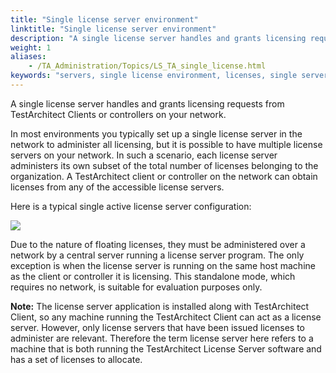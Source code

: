 ```yaml
--- 
title: "Single license server environment"
linktitle: "Single license server environment"
description: "A single license server handles and grants licensing requests from TestArchitect Clients or controllers on your network."
weight: 1
aliases: 
    - /TA_Administration/Topics/LS_TA_single_license.html
keywords: "servers, single license environment, licenses, single server environment"
---
```


A single license server handles and grants licensing requests from TestArchitect Clients or controllers on your network.

In most environments you typically set up a single license server in the network to administer all licensing, but it is possible to have multiple license servers on your network. In such a scenario, each license server administers its own subset of the total number of licenses belonging to the organization. A TestArchitect client or controller on the network can obtain licenses from any of the accessible license servers.

Here is a typical single active license server configuration:

![](/images/TA_Administration/Images/licenseserver_2.png)

Due to the nature of floating licenses, they must be administered over a network by a central server running a license server program. The only exception is when the license server is running on the same host machine as the client or controller it is licensing. This standalone mode, which requires no network, is suitable for evaluation purposes only.

**Note:** The license server application is installed along with TestArchitect Client, so any machine running the TestArchitect Client can act as a license server. However, only license servers that have been issued licenses to administer are relevant. Therefore the term license server here refers to a machine that is both running the TestArchitect License Server software and has a set of licenses to allocate.



